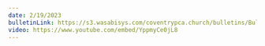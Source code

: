 ```yaml
---
date: 2/19/2023
bulletinLink: https://s3.wasabisys.com/coventrypca.church/bulletins/Bulletin 2023-02-19.pdf
video: https://www.youtube.com/embed/YppmyCe0jL8
---
```

